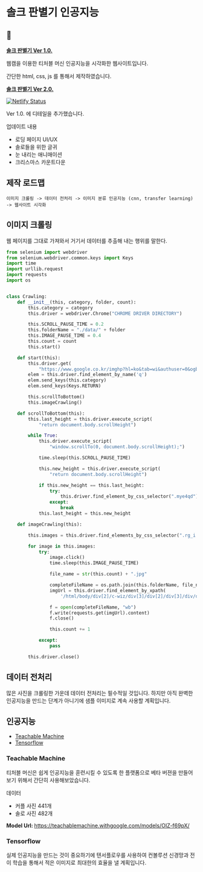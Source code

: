 # 솔크 판별기 인공지능


## 🚀

<strong>[솔크 판별기 Ver 1.0.](https://solchristmas-example-1.netlify.app/)</strong>

웹캠을 이용한 티처블 머신 인공지능을 시각화한 웹사이트입니다.

간단한 html, css, js 를 통해서 제작하였습니다.

<strong>[솔크 판별기 Ver 2.0.](https://solxmas.netlify.app/)</strong>

[![Netlify Status](https://api.netlify.com/api/v1/badges/33cd1cf1-5479-4ae1-af0a-8e82d6130940/deploy-status)](https://app.netlify.com/sites/solxmas/deploys)

Ver 1.0. 에 디테일을 추가했습니다.

업데이트 내용

- 로딩 페이지 UI/UX
- 솔로들을 위한 글귀
- 눈 내리는 애니매이션
- 크리스마스 카운트다운


## 제작 로드맵

```
이미지 크롤링 -> 데이터 전처리 -> 이미지 분류 인공지능 (cnn, transfer learning) -> 웹사이트 시각화
```

## 이미지 크롤링

웹 페이지를 그대로 가져와서 거기서 데이터를 추출해 내는 행위를 말한다.

```python
from selenium import webdriver
from selenium.webdriver.common.keys import Keys
import time
import urllib.request
import requests
import os


class Crawling:
    def __init__(this, category, folder, count):
        this.category = category
        this.driver = webdriver.Chrome("CHROME DRIVER DIRECTORY")

        this.SCROLL_PAUSE_TIME = 0.2
        this.folderName = "./data/" + folder
        this.IMAGE_PAUSE_TIME = 0.4
        this.count = count
        this.start()

    def start(this):
        this.driver.get(
            "https://www.google.co.kr/imghp?hl=ko&tab=wi&authuser=0&ogbl")
        elem = this.driver.find_element_by_name('q')
        elem.send_keys(this.category)
        elem.send_keys(Keys.RETURN)

        this.scrollToBottom()
        this.imageCrawling()

    def scrollToBottom(this):
        this.last_height = this.driver.execute_script(
            "return document.body.scrollHeight")

        while True:
            this.driver.execute_script(
                "window.scrollTo(0, document.body.scrollHeight);")

            time.sleep(this.SCROLL_PAUSE_TIME)

            this.new_height = this.driver.execute_script(
                "return document.body.scrollHeight")

            if this.new_height == this.last_height:
                try:
                    this.driver.find_element_by_css_selector(".mye4qd").click()
                except:
                    break
            this.last_height = this.new_height

    def imageCrawling(this):

        this.images = this.driver.find_elements_by_css_selector(".rg_i.Q4LuWd")

        for image in this.images:
            try:
                image.click()
                time.sleep(this.IMAGE_PAUSE_TIME)

                file_name = str(this.count) + ".jpg"

                completeFileName = os.path.join(this.folderName, file_name)
                imgUrl = this.driver.find_element_by_xpath(
                    '/html/body/div[2]/c-wiz/div[3]/div[2]/div[3]/div/div/div[3]/div[2]/c-wiz/div/div[1]/div[1]/div[2]/div/a/img').get_attribute("src")

                f = open(completeFileName, "wb")
                f.write(requests.get(imgUrl).content)
                f.close()

                this.count += 1

            except:
                pass

        this.driver.close()
```

## 데이터 전처리

많은 사진을 크롤링한 가운데 데이터 전처리는 필수적일 것입니다. 하지만 아직 완벽한 인공지능을 만드는 단계가 아니기에 샘플 이미지로 계속 사용할 계획입니다.

## 인공지능

- [Teachable Machine](https://teachablemachine.withgoogle.com/train)
- [Tensorflow](https://www.tensorflow.org/?hl=ko)

### Teachable Machine

티처블 머신은 쉽게 인공지능을 훈련시킬 수 있도록 한 플랫폼으로 베타 버젼을 만들어보기 위해서 간단히 사용해보았습니다.

데이터

- 커플 사진 441개
- 솔로 사진 482개

<strong>Model Url: </strong> https://teachablemachine.withgoogle.com/models/OIZ-f69pX/

### Tensorflow

실제 인공지능을 만드는 것이 중요하기에 텐서플로우를 사용하여 컨볼루션 신경망과 전이 학습을 통해서 적은 이미지로 최대한의 효율을 낼 계획입니다.
